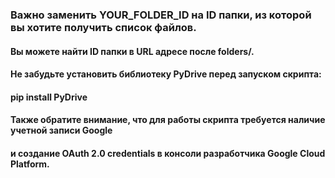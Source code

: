### Важно заменить YOUR_FOLDER_ID на ID папки, из которой вы хотите получить список файлов.

#### Вы можете найти ID папки в URL адресе после folders/.

#### Не забудьте установить библиотеку PyDrive перед запуском скрипта:

#### pip install PyDrive

#### Также обратите внимание, что для работы скрипта требуется наличие учетной записи Google

#### и создание OAuth 2.0 credentials в консоли разработчика Google Cloud Platform.
